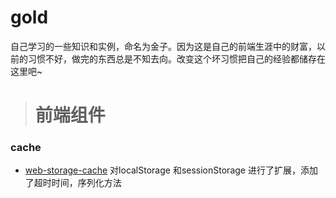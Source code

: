 # gold

 自己学习的一些知识和实例，命名为金子。因为这是自己的前端生涯中的财富，以前的习惯不好，做完的东西总是不知去向。改变这个坏习惯把自己的经验都储存在这里吧~

> # 前端组件
 
 ###  cache

 - [web-storage-cache](https://github.com/WQTeam/web-storage-cache) 
   对localStorage 和sessionStorage 进行了扩展，添加了超时时间，序列化方法
